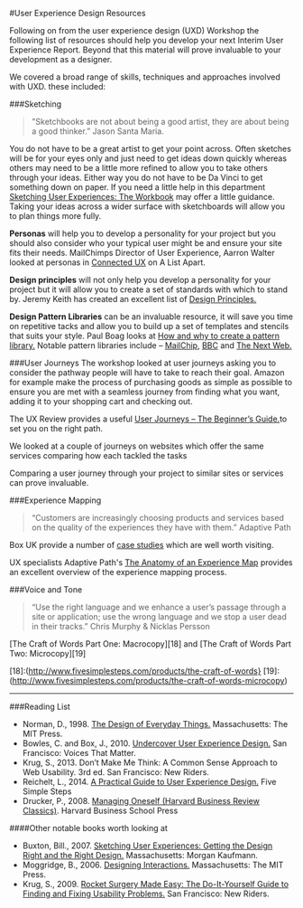 #User Experience Design Resources

Following on from the  user experience design (UXD) Workshop the following list of resources should help you develop your next Interim User Experience Report. Beyond that this material will prove invaluable to your development as a designer.

We covered a broad range of skills, techniques and approaches involved with UXD. these included:

###Sketching
> "Sketchbooks are not about being a good artist, they are 
> about being a good thinker.”  Jason Santa Maria.

You do not have to be a great artist to get your point across. Often sketches will be for your eyes only and just need to get ideas down quickly whereas others may need to be a little more refined to allow you to take others through your ideas. Either way you do not have to be Da Vinci to get something down on paper. If you need a little help in this department [Sketching User Experiences: The Workbook][8] may offer a little guidance. Taking your ideas across a wider surface with sketchboards will allow you to plan things more fully.

**Personas** will help you to develop a personality for your project but you should also consider who your typical user might be and ensure your site fits their needs. MailChimps Director of User Experience, Aarron Walter looked at personas in [Connected UX][9] on A List Apart.

**Design principles** will not only help you develop a personality for your project but it will allow you to create a set of standards with which to stand by. Jeremy Keith has created an excellent list of [Design Principles.][10]

**Design Pattern Libraries** can be an invaluable resource, it will save you time on repetitive tacks and allow you to build up a set of templates and stencils that suits your style. Paul Boag looks at [How and why to create a pattern library.][11] Notable pattern libraries include – [MailChip][12], [BBC][13] and [The Next Web.][14]

[8]:(http://www.amazon.co.uk/gp/product/0123819598/ref=as_li_ss_tl?ie=UTF8&camp=1634&creative=19450&creativeASIN=0123819598&linkCode=as2&tag=eleventhirty-21)
[9]:(http://alistapart.com/article/connected-ux)
[10]:(http://principles.adactio.com)
[11]:(http://boagworld.com/design/pattern-library)
[12]:(http://ux.mailchimp.com/patterns)
[13]:(http://www.bbc.co.uk/gel)
[14]:(http://styleguide.thenextweb.com)

###User Journeys
The workshop looked at user journeys asking you to consider the pathway people will have to take to reach their goal. Amazon for example make the process of purchasing goods as simple as possible to ensure you are met with a seamless journey from finding what you want, adding it to your shopping cart and checking out. 

The UX Review provides a useful [User Journeys – The Beginner’s Guide.][20]to set you on the right path.

We looked at a couple of journeys on websites which offer the same services comparing how each tackled the tasks

Comparing a user journey through your project to similar sites or services can prove invaluable. 

[20]:(http://theuxreview.co.uk/user-journeys-beginners-guide)

###Experience Mapping

>“Customers are increasingly choosing products and services based on the quality of the experiences they have with them.” Adaptive Path

Box UK provide a number of [case studies][16] which are well worth visiting.

UX specialists Adaptive Path's [The Anatomy of an Experience Map][17] provides an excellent overview of the experience mapping process.

[15]:(http://www.adaptivepath.com)
[16]:(http://www.boxuk.com/case-studies)
[17]:(http://www.adaptivepath.com/ideas/the-anatomy-of-an-experience-map)

###Voice and Tone

>“Use the right language and we enhance a user’s passage through a site or application; use the wrong language and we stop a user dead in their tracks.” Chris Murphy & Nicklas Persson

[The Craft of Words Part One: Macrocopy][18] and [The Craft of Words Part Two: Microcopy][19]

[18]:(http://www.fivesimplesteps.com/products/the-craft-of-words}
[19]:(http://www.fivesimplesteps.com/products/the-craft-of-words-microcopy)

------------------------------
###Reading List
- Norman, D., 1998. [The Design of Everyday Things.][1] Massachusetts: The MIT Press.
- Bowles, C. and Box, J., 2010. [Undercover User Experience Design.][2] San Francisco: Voices That Matter.
- Krug, S., 2013. Don’t Make Me Think: A Common Sense Approach to Web Usability. 3rd ed. San Francisco: New Riders.
- Reichelt, L., 2014. [A Practical Guide to User Experience Design.][3] Five Simple Steps
- Drucker, P., 2008. [Managing Oneself (Harvard Business Review Classics)][4]. Harvard Business School Press

####Other notable books worth looking at
- Buxton, Bill., 2007. [Sketching User Experiences: Getting the Design Right and the Right Design.][5] Massachusetts: Morgan Kaufmann.
- Moggridge, B., 2006. [Designing Interactions.][6] Massachusetts: The MIT Press.
- Krug, S., 2009. [Rocket Surgery Made Easy: The Do-It-Yourself Guide to Finding and Fixing Usability Problems.][7] San Francisco: New Riders.


[1]:(http://www.amazon.co.uk/gp/product/0262525674/ref=as_li_ss_tl?ie=UTF8&camp=1634&creative=19450&creativeASIN=0262525674&linkCode=as2&tag=eleventhirty-21)
[2]:(http://www.amazon.co.uk/gp/product/0321719905/ref=as_li_ss_tl?ie=UTF8&camp=1634&creative=19450&creativeASIN=0321719905&linkCode=as2&tag=eleventhirty-21)
[3]:(http://www.fivesimplesteps.com/products/strategic-ux)
[4]:(http://www.amazon.co.uk/gp/product/142212312X/ref=as_li_ss_tl?ie=UTF8&camp=1634&creative=19450&creativeASIN=142212312X&linkCode=as2&tag=eleventhirty-21)
[5]:(http://www.amazon.co.uk/gp/product/0123740371/ref=as_li_ss_tl?ie=UTF8&camp=1634&creative=19450&creativeASIN=0123740371&linkCode=as2&tag=eleventhirty-21)
[6]:(http://www.amazon.co.uk/gp/product/0262134748/ref=as_li_ss_tl?ie=UTF8&camp=1634&creative=19450&creativeASIN=0262134748&linkCode=as2&tag=eleventhirty-21)
[7]:(http://www.amazon.co.uk/gp/product/0321657292/ref=as_li_ss_tl?ie=UTF8&camp=1634&creative=19450&creativeASIN=0321657292&linkCode=as2&tag=eleventhirty-21)
